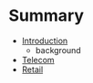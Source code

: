 # Summary

* [Introduction](README.md)
   * background
* [Telecom](chapter1.md)
* [Retail](retail.md)

